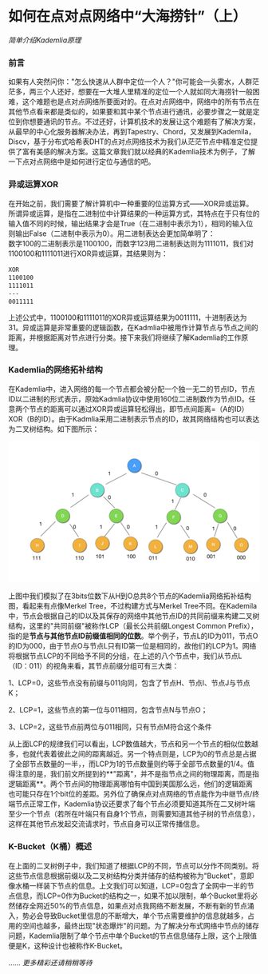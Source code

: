 # 如何在点对点网络中“大海捞针”（上）


*简单介绍Kademlia原理*


### 前言


如果有人突然问你："怎么快速从人群中定位一个人？"你可能会一头雾水，人群茫茫多，两三个人还好，想要在一大堆人里精准的定位一个人就如同大海捞针一般困难，这个难题也是点对点网络所要面对的。在点对点网络中，网络中的所有节点在其他节点看来都是类似的，如果要和其中某个节点进行通讯，必要步骤之一就是定位到你想要通讯的节点。不过还好，计算机技术的发展让这个难题有了解决方案，从最早的中心化服务器解决办法，再到Tapestry、Chord，又发展到Kademila，Discv，基于分布式哈希表DHT的点对点网络技术为我们从茫茫节点中精准定位提供了富有美感的解决方案。这篇文章我们就以经典的Kademlia技术为例子，了解一下点对点网络中是如何进行定位与通信的吧。


### 异或运算XOR


在开始之前，我们需要了解计算机中一种重要的位运算方式——XOR异或运算。所谓异或运算，是指在二进制位中计算结果的一种运算方式，其特点在于只有位的输入值不同的时候，输出结果才会是True（在二进制中表示为1），相同的输入位则输出False（二进制中表示为0）。用二进制表达会更加简单明了：
<br>数字100的二进制表示是1100100，而数字123用二进制表达则为1111011，我们对1100100和1111011进行XOR异或运算，其结果则为：<br>

```
XOR
1100100
1111011
---
0011111
```

上述公式中，1100100和1111011的XOR异或运算结果为0011111，十进制表达为31。异或运算是非常重要的逻辑函数，在Kadmlia中被用作计算节点与节点之间的距离，并根据距离对节点进行分类。接下来我们将继续了解Kademlia的工作原理。


### Kademlia的网络拓补结构


在Kademlia中，进入网络的每一个节点都会被分配一个独一无二的节点ID，节点ID以二进制的形式表示，原始Kadmlia协议中使用160位二进制数作为节点ID。任意两个节点的距离可以通过XOR异或运算轻松得出，即节点间距离=（A的ID）XOR（B的ID）。由于Kadmlia采用二进制表示节点的ID，故其网络结构也可以表达为二叉树结构。如下图所示：

![KademliaTree](https://github.com/Cyanglacier/WIPs/blob/master/assets/WIP-2/Pictures/Kademlia.png.png)

上图中我们模拟了在3bits位数下从H到O总共8个节点的Kademlia网络拓补结构图，看起来有点像Merkel Tree，不过构建方式与Merkel Tree不同。在Kademila中，节点会根据自己的ID以及其保存的网络中其他节点ID的共同前缀来构建二叉树结构，这里的"共同前缀"被称作LCP（最长公共前缀Longest Common Prefix），指的是**节点与其他节点ID前缀值相同的位数**。举个例子，节点L的ID为011，节点O的ID为000，由于节点O与节点L只有ID第一位是相同的，故他们的LCP为1。网络将根据节点LCP的不同给予不同的分组，在上述的八个节点中，我们从节点L（ID：011）的视角来看，其节点前缀分组可有三大类：

1、LCP=0，这些节点没有前缀与011向同，包含了节点H、节点I、节点J与节点K；

2、LCP=1，这些节点的第一位与011相同，包含节点N与节点O；

3、LCP=2，这些节点前两位与011相同，只有节点M符合这个条件

从上面LCP的规律我们可以看出，LCP数值越大，节点和另一个节点的相似位数越多，也就代表着彼此之间的距离越近。另一个特点则是，LCP为0的节点总是占据了全部节点数量的一半，，而LCP为1的节点数量则约等于全部节点数量的1/4。值得注意的是，我们前文所提到的**"距离"，并不是指节点之间的物理距离，而是指逻辑距离**。两个节点间的物理距离哪怕有中国到美国那么远，他们的逻辑距离也可能只存在1个bit位的差距。另外位了确保点对点网络的节点能作为中继节点/终端节点正常工作，Kademlia协议还要求了每个节点必须要知道其所在二叉树叶端至少一个节点（若所在叶端只有自身1个节点，则需要知道其他子树的节点信息），这样在其他节点发起交流请求时，节点自身可以正常传播信息。


### K-Bucket（K桶）概述


在上面的二叉树例子中，我们知道了根据LCP的不同，节点可以分作不同类别。将这些节点信息根据前缀以及二叉树结构分类并储存的结构被称为"Bucket"，意即像水桶一样装下节点的信息。上文我们可以知道，LCP=0包含了全网中一半的节点信息，而LCP=0作为Bucket的结构之一，如果不加以限制，单个Bucket里将必然储存全网近50%的节点信息，如果点对点我网络不断发展，不断有新的节点涌入，势必会导致Bucket里信息的不断增大，单个节点需要维护的信息就越多，占用的空间也越多，最终出现"状态爆炸"的问题。为了解决分布式网络中节点的储存问题，Kademlia限制了单个节点中单个Bucket的节点信息储存上限，这个上限值便是K，这种设计也被称作K-Bucket。

……
*更多精彩还请稍稍等待*

